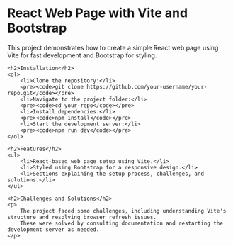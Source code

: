 <!DOCTYPE html>
<html lang="en">
<head>
    <meta charset="UTF-8">
    <meta name="viewport" content="width=device-width, initial-scale=1.0">
    <title>React Web Page</title>
</head>
<body>
    <h1>React Web Page with Vite and Bootstrap</h1>
    <p>This project demonstrates how to create a simple React web page using Vite for fast development and Bootstrap for styling.</p>
    
    <h2>Installation</h2>
    <ol>
        <li>Clone the repository:</li>
        <pre><code>git clone https://github.com/your-username/your-repo.git</code></pre>
        <li>Navigate to the project folder:</li>
        <pre><code>cd your-repo</code></pre>
        <li>Install dependencies:</li>
        <pre><code>npm install</code></pre>
        <li>Start the development server:</li>
        <pre><code>npm run dev</code></pre>
    </ol>
    
    <h2>Features</h2>
    <ul>
        <li>React-based web page setup using Vite.</li>
        <li>Styled using Bootstrap for a responsive design.</li>
        <li>Sections explaining the setup process, challenges, and solutions.</li>
    </ul>
    
    <h2>Challenges and Solutions</h2>
    <p>
        The project faced some challenges, including understanding Vite's structure and resolving browser refresh issues.
        These were solved by consulting documentation and restarting the development server as needed.
    </p>
    
</body>
</html>

